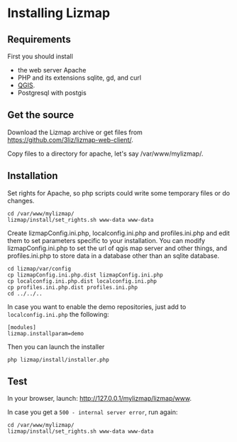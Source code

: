 Installing Lizmap
=================


Requirements
------------

First you should install

- the web server Apache
- PHP and its extensions sqlite, gd, and curl
- [QGIS](http://hub.qgis.org/wiki/quantum-gis/QGIS_Server_Tutorial).
- Postgresql with postgis

Get the source
--------------

Download the Lizmap archive or get files from https://github.com/3liz/lizmap-web-client/.

Copy files to a directory for apache, let's say  /var/www/mylizmap/.


Installation
------------

Set rights for Apache, so php scripts could write some temporary files or do changes.

```
cd /var/www/mylizmap/
lizmap/install/set_rights.sh www-data www-data
```

Create lizmapConfig.ini.php, localconfig.ini.php and profiles.ini.php and edit them
to set parameters specific to your installation. You can modify lizmapConfig.ini.php
to set the url of qgis map server and other things, and profiles.ini.php to store
data in a database other than an sqlite database.

```
cd lizmap/var/config
cp lizmapConfig.ini.php.dist lizmapConfig.ini.php
cp localconfig.ini.php.dist localconfig.ini.php
cp profiles.ini.php.dist profiles.ini.php
cd ../../..
```
In case you want to enable the demo repositories, just add to ``localconfig.ini.php`` the following:

```
[modules]
lizmap.installparam=demo
```

Then you can launch the installer

```
php lizmap/install/installer.php
```

Test
----

In your browser, launch: http://127.0.0.1/mylizmap/lizmap/www.

In case you get a ``500 - internal server error``, run again:

```
cd /var/www/mylizmap/
lizmap/install/set_rights.sh www-data www-data
```

